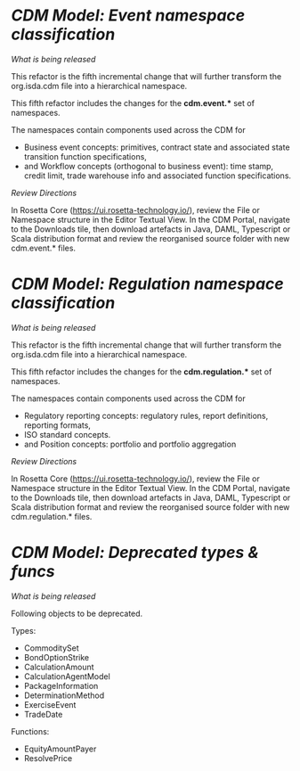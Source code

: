 # *CDM Model: Event namespace classification*

_What is being released_

This refactor is the fifth incremental change that will further transform the org.isda.cdm file into a hierarchical namespace.

This fifth refactor includes the changes for the __cdm.event.*__ set of namespaces.

The namespaces contain components used across the CDM for 
* Business event concepts: primitives, contract state and associated state transition function specifications,
* and Workflow concepts (orthogonal to business event): time stamp, credit limit, trade warehouse info and associated function specifications.

_Review Directions_

In Rosetta Core (https://ui.rosetta-technology.io/), review the File or Namespace structure in the Editor Textual View. In the CDM Portal, 
navigate to the Downloads tile, then download artefacts in Java, DAML, Typescript or Scala distribution format and review the reorganised source folder with new cdm.event.* files.

# *CDM Model: Regulation namespace classification*

_What is being released_

This refactor is the fifth incremental change that will further transform the org.isda.cdm file into a hierarchical namespace.

This fifth refactor includes the changes for the __cdm.regulation.*__ set of namespaces.

The namespaces contain components used across the CDM for 
* Regulatory reporting concepts: regulatory rules, report definitions, reporting formats,
* ISO standard concepts.
* and Position concepts: portfolio and portfolio aggregation

_Review Directions_

In Rosetta Core (https://ui.rosetta-technology.io/), review the File or Namespace structure in the Editor Textual View. In the CDM Portal, 
navigate to the Downloads tile, then download artefacts in Java, DAML, Typescript or Scala distribution format and review the reorganised source folder with new cdm.regulation.* files.

# *CDM Model: Deprecated types & funcs*

_What is being released_

Following objects to be deprecated.

Types:
* CommoditySet
* BondOptionStrike
* CalculationAmount
* CalculationAgentModel
* PackageInformation
* DeterminationMethod
* ExerciseEvent
* TradeDate

Functions:
* EquityAmountPayer
* ResolvePrice 